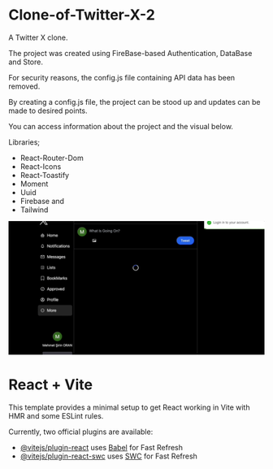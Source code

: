 # Clone-of-Twitter-X-2

A Twitter X clone.

The project was created using FireBase-based Authentication, DataBase and Store.

For security reasons, the config.js file containing API data has been removed.

By creating a config.js file, the project can be stood up and updates can be made to desired points.

You can access information about the project and the visual below.

Libraries;

* React-Router-Dom
* React-Icons
* React-Toastify
* Moment
* Uuid
* Firebase and
* Tailwind

![Animation](https://github.com/oranmehmetsirin/Clone-of-Twitter-X-2/blob/main/gif.gif?raw=true)

# React + Vite

This template provides a minimal setup to get React working in Vite with HMR and some ESLint rules.

Currently, two official plugins are available:

- [@vitejs/plugin-react](https://github.com/vitejs/vite-plugin-react/blob/main/packages/plugin-react/README.md) uses [Babel](https://babeljs.io/) for Fast Refresh
- [@vitejs/plugin-react-swc](https://github.com/vitejs/vite-plugin-react-swc) uses [SWC](https://swc.rs/) for Fast Refresh
